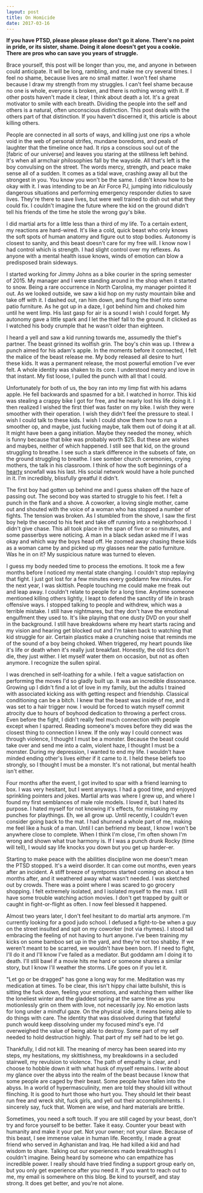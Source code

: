```yaml
---
layout: post
title: On Homicide
date: 2017-03-16
---
```

**If you have PTSD, please please please don't go it alone. There's no point in pride, or its sister, shame. Doing it alone doesn't get you a cookie. There are pros who can save you years of struggle.**

Brace yourself, this post will be longer than you, me, and anyone in between could anticipate. It will be long, rambling, and make me cry several times. I feel no shame, because lives are no small matter. I won't feel shame because I draw my strength from my struggles. I can't feel shame because no one is whole, everyone is broken, and there is nothing wrong with it. If other posts haven't made it clear, I think about death a lot. It's a great motivator to smile with each breath. Dividing the people into the self and others is a natural, often unconscious distinction. This post deals with the others part of that distinction. If you haven't discerned it, this article is about killing others.

People are connected in all sorts of ways, and killing just one rips a whole void in the web of personal strifes, mundane boredoms, and peals of laughter that the timeline once had. It rips a conscious soul out of the [fabric of our universe] and leaves you staring at the stillness left behind. It's when all armchair philosophies fall by the wayside. All that's left is the boy convulsing on the street. The words mercy, strength, and peace make sense all of a sudden. It comes as a tidal wave, crashing away all but the strongest in you. You know you won't be the same. I didn't know how to be okay with it. I was intending to be an Air Force PJ, jumping into ridiculously dangerous situations and performing emergency responder duties to save lives. They're there to save lives, but were well trained to dish out what they could fix. I couldn't imagine the future where the kid on the ground didn't tell his friends of the time he stole the wrong guy's bike.

I did martial arts for a little less than a third of my life. To a certain extent, my reactions are hard-wired. It's like a cold, quick beast who only knows the soft spots of human anatomy and figure out to stop bodies. Autonomy is closest to sanity, and this beast doesn't care for my free will. I know now I had control which is strength. I had slight control over my reflexes. As anyone with a mental health issue knows, winds of emotion can blow a predisposed brain sideways.

I started working for Jimmy Johns as a bike courier in the spring semester of 2015. My manager and I were standing around in the shop when it started to snow. Being a rare occurrence in North Carolina, my manager pointed it out. As we looked outside, we saw a kid hop on my rusty mountain bike and take off with it. I dashed out, ran him down, and flung the thief into some patio furniture. As he got up in a daze, I got behind him and choked him until he went limp. His last gasp for air is a sound I wish I could forget. My autonomy gave a little spark and I let the thief fall to the ground. It clicked as I watched his body crumple that he wasn't older than eighteen.

I heard a yell and saw a kid running towards me, assumedly the thief's partner. The beast grinned its wolfish grin. The boy's chin was up. I threw a punch aimed for his adam's apple. In the moments before it connected, I felt the malice of the beast release me. My body released all desire to hurt these kids. It was a permanent release, the most powerful emotion I've ever felt. A whole identity was shaken to its core. I understood mercy and love in that instant. My fist loose, I pulled the punch with all that I could.

Unfortunately for both of us, the boy ran into my limp fist with his adams apple. He fell backwards and spasmed for a bit. I watched in horror. This kid was stealing a crappy bike I got for free, and he nearly lost his life doing it. I then realized I wished the first thief was faster on my bike. I wish they were smoother with their operation. I wish they didn't feel the pressure to steal. I wish I could talk to these kids. I wish I could show them how to run a smoother op, and maybe, just fucking maybe, talk them out of doing it at all. It might have been a gang initiation. Maybe they needed the money, which is funny because that bike was probably worth $25. But these are wishes and maybes, neither of which happened. I still see that kid, on the ground struggling to breathe. I see such a stark difference in the subsets of fate, on the ground struggling to breathe. I see somber church ceremonies, crying mothers, the talk in his classroom. I think of how the soft beginnings of a [hearty][snowpocalypse] snowfall was his last. His social network would have a hole punched in it. I'm incredibly, blissfully greatful it didn't.

The first boy had gotten up behind me and I guess shaken off the haze of passing out. The second boy was started to struggle to his feet. I felt a punch in the flank and a shove. A coworker, a loving single mother, came out and shouted with the voice of a woman who has stopped a number of fights. The tension was broken. As I stumbled from the shove, I saw the first boy help the second to his feet and take off running into a neighborhood. I didn't give chase. This all took place in the span of five or so minutes, and some passerbys were noticing. A man in a black sedan asked me if I was okay and which way the boys head off. He zoomed away chasing these kids as a woman came by and picked up my glasses near the patio furniture. Was he in on it? My suspicious nature was turned to eleven.

I guess my body needed time to process the emotions. It took me a few months before I noticed my mental state changing. I couldn't stop replaying that fight. I just got lost for a few minutes every goddamn few minutes. For the next year, I was skittish. People touching me could make me freak out and leap away. I couldn't relate to people for a long time. Anytime someone mentioned killing others lightly, I leapt to defend the sanctity of life in brash offensive ways. I stopped talking to people and withdrew, which was a terrible mistake. I still have nightmares, but they don't have the emotional engulfment they used to. It's like playing that one dusty DVD on your shelf in the background. I still have breakdowns where my heart starts racing and my vision and hearing get blocked out and I'm taken back to watching that kid struggle for air. Certain plastics make a crunching noise that reminds me of the sound of a boy being choked. When triggered, my heart pounds like it's life or death when it's really just breakfast.  Honestly, the old tics don't die, they just wither. I let myself water them on occasion, but not as often anymore. I recognize the sullen spiral.

I was drenched in self-loathing for a while. I felt a vague satisfaction on performing the moves I'd so gladly built up. It was an incredible dissonance. Growing up I didn't find a lot of love in my family, but the adults I trained with associated kicking ass with getting respect and friendship. Classical conditioning can be a bitch. I knew that the beast was inside of me, and it was set to a hair trigger now. I would be forced to watch myself commit atrocity due to hours of boyhood dedication to throwing a perfect cross. Even before the fight, I didn't really feel much connection with people except when I sparred. Reading someone's moves before they did was the closest thing to connection I knew. If the only way I could connect was through violence, I thought I must be a monster. Because the beast could take over and send me into a calm, violent haze, I thought I must be a monster. During my depression, I wanted to end my life. I wouldn't have minded ending other's lives either if it came to it. I held these beliefs too strongly, so I thought I must be a monster. It's not rational, but mental health isn't either.

Four months after the event, I got invited to spar with a friend learning to box. I was very hesitant, but I went anyways. I had a good time, and enjoyed sprinkling pointers and jokes. Martial arts was where I grew up, and where I found my first semblances of male role models. I loved it, but I hated its purpose. I hated myself for not knowing it's effects, for mistaking my punches for playthings. Eh, we all grow up. Until recently, I couldn't even consider going back to the mat. I had shunned a whole part of me, making me feel like a husk of a man. Until I can befriend my beast, I know I won't be anywhere close to complete. When I think I'm close, I'm often shown I'm wrong and shown what true harmony is. If I was a punch drunk Rocky (time will tell), I would say life knocks you down but you get up harder-er.

Starting to make peace with the abilities discipline won me doesn't mean the PTSD stopped. It's a weird disorder. It can come out months, even years after an incident.  A stiff breeze of symtpoms started coming on about a ten months after, and it weathered away what wasn't needed. I was sketched out by crowds. There was a point where I was scared to go grocery shopping. I felt extremely isolated, and I isolated myself to the max. I still have some trouble watching action movies. I don't get trapped by guilt or caught in fight-or-flight as often. I now feel blessed it happened.

Almost two years later, I don't feel hesitant to do martial arts anymore. I'm currently looking for a good judo school. I defused a fight-to-be when a guy on the street insulted and spit on my coworker (not via rhymes). I stood tall embracing the feeling of not having to hurt anyone. I've been training my kicks on some bamboo set up in the yard, and they're not too shabby. If we weren't meant to be scarred, we wouldn't have been born. If I need to fight, I'll do it and I'll know I've failed as a mediator. But goddamn am I doing it to death. I'll still bawl if a movie hits me hard or someone shares a similar story, but I know I'll weather the storms. Life goes on if you let it.

"Let go or be dragged" has gone a long way for me. Meditation was my medication at times. To be clear, this isn't hippy chai latte bullshit, this is sitting the fuck down, feeling your emotions, and watching them wither like the loneliest winter and the gladdest spring at the same time as you motionlessly grin on them with love, not necessarily joy. No emotion lasts for long under a mindful gaze. On the physical side, it means being able to do things with care. The identity that was dissolved during that fateful punch would keep dissolving under my focused mind's eye. I'd overweighed the value of being able to destroy. Some part of my self needed to hold destruction highly. That part of my self had to be let go.

Thankfully, I did not kill. The meaning of mercy has been seared into my steps, my hesitations, my skittishness, my breakdowns in a secluded stairwell, my revulsion to violence. The path of empathy is clear, and I choose to hobble down it with what husk of myself remains. I write about my glance over the abyss into the realm of the beast because I know that some people are caged by their beast. Some people have fallen into the abyss. In a world of hypermasculinity, men are told they should kill without flinching. It is good to hurt those who hurt you. They should let their beast run free and wreck shit, fuck girls, and yell out their accomplishments. I sincerely say, fuck that. Women are wise, and hard materials are brittle.

Sometimes, you need a soft touch. If you are still caged by your beast, don't try and force yourself to be better. Take it easy. Counter your beast with humanity and make it your pet. Not your owner; not your slave. Because of this beast, I see immense value in human life. Recently, I made a great friend who served in Aghanistan and Iraq. He had killed a kid and had wisdom to share. Talking out our experiences made breakthroughs I couldn't imagine. Being heard by someone who can empathize has incredible power. I really should have tried finding a support group early on, but you only get experience after you need it. If you want to reach out to me, my email is somewhere on this blog. Be kind to yourself, and stay strong. It does get better, and you're not alone.

[snowpocalypse]:https://www.wral.com/-oh-my-gosh-raleigh-woman-s-snow-photo-goes-viral/13390109/
